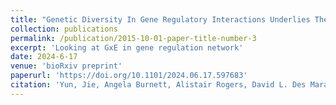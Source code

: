 ```yaml
---
title: "Genetic Diversity In Gene Regulatory Interactions Underlies The Response To Soil Drying In The Model Grass Brachypodium Distachyon"
collection: publications
permalink: /publication/2015-10-01-paper-title-number-3
excerpt: 'Looking at GxE in gene regulation network'
date: 2024-6-17
venue: 'bioRxiv preprint'
paperurl: 'https://doi.org/10.1101/2024.06.17.597683'
citation: 'Yun, Jie, Angela Burnett, Alistair Rogers, David L. Des Marais. (2024). &quot;Genetic Diversity In Gene Regulatory Interactions Underlies The Response To Soil Drying In The Model Grass Brachypodium Distachyon.&quot; bioRxiv doi:10.1101/2024.06.17.597683'
---
```

